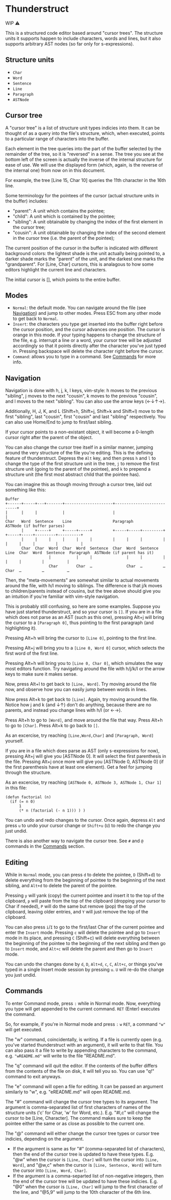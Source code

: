 # Thunderstruct

WIP :warning:

This is a structured code editor based around "cursor trees".
The structure units it supports happen to include characters, words and lines, but it also supports arbitrary AST nodes (so far only for s-expressions).

## Structure units

- `Char`
- `Word`
- `Sentence`
- `Line`
- `Paragraph`
- `ASTNode`

## Cursor tree

A "cursor tree" is a list of structure unit types indicies into them. It can be thought of as a query into the file's structure, which, when executed, points to a particular range of characters into the buffer.

Each element in the tree queries into the part of the buffer selected by the remainder of the tree, so it is "reversed" in a sense.
The tree you see at the bottom left of the screen is actually the inverse of the internal structure for ease of use. We will use the displayed form (which, again, is the reverse of the internal one) from now on in this document.

For example, the tree [Line 15, Char 10] queries the 11th character in the 16th line.

Some terminology for the pointees of the cursor (actual structure units in the buffer) includes:

- "parent": A unit which contains the pointee;
- "child": A unit which is contained by the pointee;
- "sibling": A unit obtainable by changing the index of the first element in the cursor tree;
- "cousin": A unit obtainable by changing the index of the second element in the cursor tree (i.e. the parent of the pointee);

The current position of the cursor in the buffer is indicated with different background colors: the lightest shade is the unit actually being pointed to, a darker shade marks the "parent" of the unit, and the darkest one marks the "grandparent".
For [Line, Char] cursors, this is analagous to how some editors highlight the current line and characters.

The initial cursor is [], which points to the entire buffer.

## Modes

- `Normal`: the default mode. You can navigate around the file (see [Navigation](#navigation)) and jump to other modes. Press ESC from any other mode to get back to `Normal`.
- `Insert`: the characters you type get inserted into the buffer right before the cursor position, and the cursor advances one position. The cursor is orange in this mode.
  If your typing happens to change the structure of the file, e.g. interrupt a line or a word, your cursor tree will be adjusted accordingly so that it points directly after the character you've just typed in.
  Pressing backspace will delete the character right before the cursor.
- `Command`: allows you to type in a command. See [Commands](#commands) for more info.

## Navigation

Navigation is done with h, j, k, l keys, vim-style: h moves to the previous "sibling", j moves to the next "cousin", k moves to the previous "cousin", and l moves to the next "sibling". You can also use the arrow keys (←↓↑→).

Additionally, H, J, K, and L (Shift+h, Shift+j, Shift+k and Shift+l) move to the first "sibling", last "cousin", first "cousin" and last "sibling" respectively. You can also use Home/End to jump to first/last sibling.

If your cursor points to a non-existant object, it will become a 0-length cursor right after the parent of the object.

You can also change the cursor tree itself in a similar manner, jumping around the very structure of the file you're editing. This is the defining feature of thunderstruct.
Depress the `Alt` key, and then press `h` and `l` to change the type of the first structure unit in the tree, `j` to remove the first structure unit (going to the parent of the pointee), and `k` to prepend a structure unit (the first most abstract child that the pointee has).

You can imagine this as though moving through a cursor tree, laid out something like this:

```
Buffer
+------+-----+---+-------+---------------------+---------------------------+
|      |     |           |                     |                           |
Char   Word  Sentence    Line                  Paragraph                   ASTNode (if buffer parses)
       |     +-----+     +-----+-----+         +-----+-----+---------+     +-----+-----+---------+----------+
       |     |     |     |     |     |         |     |     |         |     |     |     |         |          |
       Char  Char  Word  Char  Word  Sentence  Char  Word  Sentence  Line  Char  Word  Sentence  Paragraph  ASTNode (if parent has it)
                   |           |     |               |     |         |           |     |         |          |
                   Char        Char  …               Char  …         …           Char  …         …          …
```

Then, the "meta-movements" are somewhat similar to actual movements around the file, with h/l moving to siblings.
The difference is that j/k moves to children/parents instead of cousins, but the tree above should give you an intuition if you're familiar with vim-style navigation.

This is probably still confusing, so here are some examples. Suppose you have just started thunderstruct, and so your cursor is `[]`.
If you are in a file which does not parse as an AST (such as this one), pressing Alt+j will bring the cursor to a `[Paragraph 0]`, thus pointing to the first paragraph (and highlighting it).

Pressing Alt+h will bring the cursor to `[Line 0]`, pointing to the first line.

Pressing Alt+j will bring you to a `[Line 0, Word 0]` cursor, which selects the first word of the first line.

Pressing Alt+h will bring you to `[Line 0, Char 0]`, which simulates the way most editors function. Try navigating around the file with h/j/k/l or the arrow keys to make sure it makes sense.

Now, press Alt+l to get back to `[Line, Word]`. Try moving around the file now, and observe how you can easily jump between words in lines.

Now press Alt+k to get back to `[Line]`. Again, try moving around the file. Notice how j and k (and ↓↑) don't do anything, because there are no parents, and instead you change lines with h/l (or ←→).

Press Alt+h to go to `[Word]`, and move around the file that way. Press Alt+h to go to `[Char]`. Press Alt+k to go back to `[]`.

As an excercise, try reaching `[Line,Word,Char]` and `[Paragraph, Word]` yourself.

If you are in a file which does parse as AST (only s-expressions for now), pressing Alt+j will give you [ASTNode 0]. It will select the first parenthesis in the file.
Pressing Alt+j once more will give you [ASTNode 0, ASTNode 0] (if the first parenthesis have at least one element). Get a feel for jumping through the structure.

As an excercise, try reaching `[ASTNode 0, ASTNode 3, ASTNode 1, Char 1]` in this file:

```
(defun factorial (n)
  (if (= n 0)
      1
      (* n (factorial (- n 1))) ) )
```

You can undo and redo changes to the cursor. Once again, depress `Alt` and press `u` to undo your cursor change or `Shift+u` (`U`) to redo the change you just undid.

There is also another way to navigate the cursor tree. See `#` and `@` commands in the [Commands](#commands) section.

## Editing

While in `Normal` mode, you can press `d` to delete the pointee, `D` (Shift+d) to delete everything from the beginning of pointee to the beginning of the next sibling, and `Alt+d` to delete the parent of the pointee.

Pressing `y` will yank (copy) the current pointee and insert it to the top of the clipboard, `p` will paste from the top of the clipboard (dropping your cursor to Char if needed),
`P` will do the same but remove (pop) the top of the clipboard, leaving older entries, and `Y` will just remove the top of the clipboard.

You can also press `i`/`I` to go to the first/last Char of the current pointee and enter the `Insert` mode.
Pressing `c` will delete the pointee and go to `Insert` mode in its place, and pressing `C` (Shift+c) will delete everything between the beginning of the pointee to the beginning of the next sibling and then go to `Insert` mode, and `Alt+c` will delete the parent and then go to `Insert` mode.

You can undo the changes done by `d`, `D`, `Alt+d`, `c`, `C`, `Alt+c`, or things you've typed in a single Insert mode session by pressing `u`. `U` will re-do the change you just undid.

## Commands

To enter Command mode, press `:` while in Normal mode. Now, everything you type will get appended to the current command. `RET` (Enter) executes the command.

So, for example, if you're in Normal mode and press `:` `w` `RET`, a command `"w"` will get executed.

The "w" command, coincidentally, is writing. If a file is currently open (e.g. you've started thunderstruct with an argument), it will write to that file.
You can also pass it a file to write by appending characters to the command, e.g. `"wREADME.md"` will write to the file "README.md".

The "q" command will quit the editor. If the contents of the buffer differs from the contents of the file on disk, it will tell you so. You can use "q!" command to exit anyways.

The "e" command will open a file for editing. It can be passed an argument similarly to "w", e.g. "eREADME.md" will open README.md.

The "#" command will change the cursor tree types to its argument. The argument is comma-separated list of first characters of names of the structure units ('c' for Char, 'w' for Word, etc.). E.g. "#l,c" will change the cursor to be [Line, Character].
The command makes sure to keep the pointee either the same or as close as possible to the current one.

The "@" command will either change the cursor tree types or cursor tree indicies, depending on the argument.

- If the argument is same as for "#" (comma-separated list of characters), then the end of the cursor tree is updated to have these types.
  E.g. "@w" when the cursor is `[Line, Char]` will turn the cursor into `[Line, Word]`, and "@w,c" when the cursor is `[Line, Sentence, Word]` will turn the cursor into `[Line, Word, Char]`.
- If the argument is a comma-separted list of non-negative integers, then the end of the cursor tree will be updated to have these indicies.
  E.g. "@0" when the cursor is `[Line, Char]` will jump to the first character of the line, and "@5,9" will jump to the 10th character of the 6th line.

